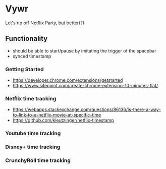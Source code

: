 # Vywr
Let's rip off Netflix Party, but better(?)

## Functionality
- should be able to start/pause by imitating the trigger of the spacebar
- synced timestamp

### Getting Started
- https://developer.chrome.com/extensions/getstarted 
- https://www.sitepoint.com/create-chrome-extension-10-minutes-flat/


### Netflix time tracking
- https://webapps.stackexchange.com/questions/86136/is-there-a-way-to-link-to-a-netflix-movie-at-specific-time
- https://github.com/kleutzinger/netflix-timestamp


### Youtube time tracking
### Disney+ time tracking
### CrunchyRoll time tracking

